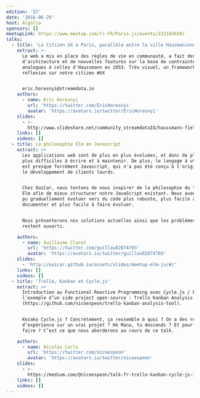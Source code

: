 ```yaml
---
edition: '57'
date: '2016-06-29'
host: Algolia
sponsors: []
meetupLink: https://www.meetup.com/fr-FR/Paris-js/events/232103659/
talks:
  - title: 'La Citizen UX à Paris, parallèle entre la ville Hausmanienne et le Web'
    extract: >-
      Le web a mis en place des règles de vie en communauté, a fait des choix
      d'architecture et de nouvelles features sur la base de contraintes
      analogues à celles d'Haussmann en 1853. Très visuel, un framework de
      réflexion sur notre citizen #UX


      eric.horesnyi@streamdata.io
    authors:
      - name: Eric Horesnyi
        url: 'https://twitter.com/EricHoresnyi'
        avatar: 'https://avatars.io/twitter/EricHoresnyi'
    slides:
      - >-
        http://www.slideshare.net/community_streamdataIO/haussmann-fielding-fowler-networkbased-architects
    links: []
    videos: []
  - title: La philosophie Elm en Javascript
    extract: >+
      Les applications web sont de plus en plus évoluées, et donc de plus en
      plus difficiles à écrire et à maintenir. De plus, le langage à utiliser
      est presque forcément Javascript, qui n'a pas été conçu à l'origine pour
      le développement de clients lourds.


      Chez OuiCar, nous tentons de nous inspirer de la philosophie du langage
      Elm afin de mieux structurer notre JavaScript existant. Nous avons ainsi
      pu graduellement évoluer vers du code plus robuste, plus facile à
      documenter et plus facile à faire évoluer.


      Nous présenterons nos solutions actuelles ainsi que les problèmes qui
      restent ouverts.

    authors:
      - name: Guillaume Claret
        url: 'https://twitter.com/guillau82874703'
        avatar: 'https://avatars.io/twitter/guillau82874703'
    slides:
      - 'http://ouicar.github.io/assets/slides/meetup-elm-js/#/'
    links: []
    videos: []
  - title: 'Trello, Kanban et Cycle.js'
    extract: >+
      Introduction au Functional Reactive Programming avec Cycle.js / Rx.js sur
      l’exemple d’un side project open-source : Trello Kanban Analysis Tool
      (https://github.com/nicoespeon/trello-kanban-analysis-tool).


      Kezako Cycle.js ? Concrètement, ça ressemble à quoi ? On a des retours
      d’expérience sur un vrai projet ? Hé Manu, tu descends ? Et pour quoi
      faire ? C’est ce que nous aborderons au cours de ce talk.

    authors:
      - name: Nicolas Carlo
        url: 'https://twitter.com/nicoespeon'
        avatar: 'https://avatars.io/twitter/nicoespeon'
    slides:
      - >-
        https://medium.com/@nicoespeon/talk-fr-trello-kanban-cycle-js-1c394b205c6e#.xnlysplex
    links: []
    videos: []
---
```

